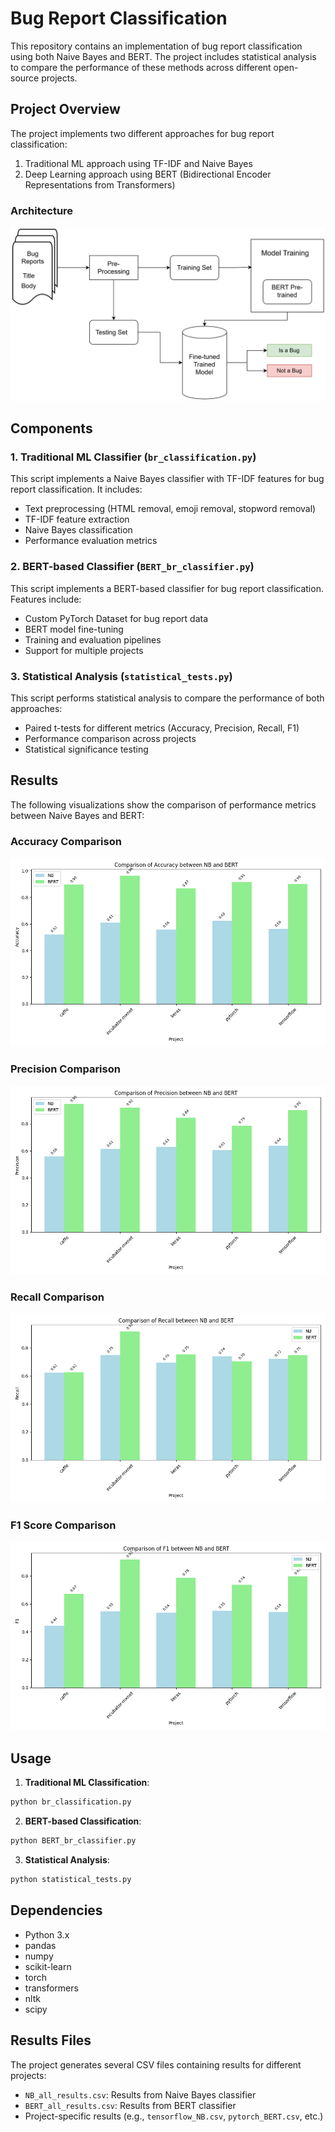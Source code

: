 # Bug Report Classification

This repository contains an implementation of bug report classification using both Naive Bayes and BERT. The project includes statistical analysis to compare the performance of these methods across different open-source projects.

## Project Overview

The project implements two different approaches for bug report classification:
1. Traditional ML approach using TF-IDF and Naive Bayes
2. Deep Learning approach using BERT (Bidirectional Encoder Representations from Transformers)

### Architecture

![Project Architecture](Images/Architecture.drawio.svg)

## Components

### 1. Traditional ML Classifier (`br_classification.py`)

This script implements a Naive Bayes classifier with TF-IDF features for bug report classification. It includes:
- Text preprocessing (HTML removal, emoji removal, stopword removal)
- TF-IDF feature extraction
- Naive Bayes classification
- Performance evaluation metrics

### 2. BERT-based Classifier (`BERT_br_classifier.py`)

This script implements a BERT-based classifier for bug report classification. Features include:
- Custom PyTorch Dataset for bug report data
- BERT model fine-tuning
- Training and evaluation pipelines
- Support for multiple projects

### 3. Statistical Analysis (`statistical_tests.py`)

This script performs statistical analysis to compare the performance of both approaches:
- Paired t-tests for different metrics (Accuracy, Precision, Recall, F1)
- Performance comparison across projects
- Statistical significance testing

## Results

The following visualizations show the comparison of performance metrics between Naive Bayes and BERT:

### Accuracy Comparison
![Accuracy Comparison](Images/Accuracy_comparison.png)

### Precision Comparison
![Precision Comparison](Images/Precision_comparison.png)

### Recall Comparison
![Recall Comparison](Images/Recall_comparison.png)

### F1 Score Comparison
![F1 Score Comparison](Images/F1_comparison.png)

## Usage

1. **Traditional ML Classification**:
```bash
python br_classification.py
```

2. **BERT-based Classification**:
```bash
python BERT_br_classifier.py
```

3. **Statistical Analysis**:
```bash
python statistical_tests.py
```

## Dependencies

- Python 3.x
- pandas
- numpy
- scikit-learn
- torch
- transformers
- nltk
- scipy

## Results Files

The project generates several CSV files containing results for different projects:
- `NB_all_results.csv`: Results from Naive Bayes classifier
- `BERT_all_results.csv`: Results from BERT classifier
- Project-specific results (e.g., `tensorflow_NB.csv`, `pytorch_BERT.csv`, etc.)